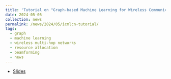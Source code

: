 ```yaml
---
title: 'Tutorial on "Graph-based Machine Learning for Wireless Communications" presented at IEEE ICMLCN 2024 at Stockholm, Sweden.'
date: 2024-05-05
collection: news
permalink: /news/2024/05/icmlcn-tutorial/
tags:
  - graph
  - machine learning
  - wireless multi-hop networks
  - resource allocation
  - beamforming
  - news
---
```


- [Slides](/files/icmlcn_2024_tutorial__ml4wireless.pdf)
